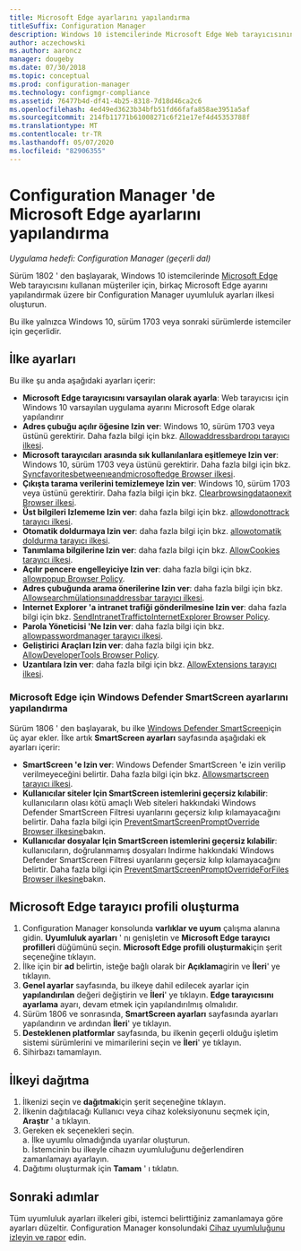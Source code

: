 ```yaml
---
title: Microsoft Edge ayarlarını yapılandırma
titleSuffix: Configuration Manager
description: Windows 10 istemcilerinde Microsoft Edge Web tarayıcısının ayarlarını yapılandırma
author: aczechowski
ms.author: aaroncz
manager: dougeby
ms.date: 07/30/2018
ms.topic: conceptual
ms.prod: configuration-manager
ms.technology: configmgr-compliance
ms.assetid: 76477b4d-df41-4b25-8318-7d18d46ca2c6
ms.openlocfilehash: 4ed49ed3623b34bfb51fd66fafa858ae3951a5af
ms.sourcegitcommit: 214fb11771b61008271c6f21e17ef4d45353788f
ms.translationtype: MT
ms.contentlocale: tr-TR
ms.lasthandoff: 05/07/2020
ms.locfileid: "82906355"
---
```

# <a name="configure-microsoft-edge-settings-in-configuration-manager"></a>Configuration Manager 'de Microsoft Edge ayarlarını yapılandırma

*Uygulama hedefi: Configuration Manager (geçerli dal)*

<!-- 1357310 -->
Sürüm 1802 ' den başlayarak, Windows 10 istemcilerinde [Microsoft Edge](https://www.microsoft.com/itpro/microsoft-edge) Web tarayıcısını kullanan müşteriler için, birkaç Microsoft Edge ayarını yapılandırmak üzere bir Configuration Manager uyumluluk ayarları ilkesi oluşturun. 

Bu ilke yalnızca Windows 10, sürüm 1703 veya sonraki sürümlerde istemciler için geçerlidir. <!--511552-->


## <a name="policy-settings"></a>İlke ayarları
Bu ilke şu anda aşağıdaki ayarları içerir:
- **Microsoft Edge tarayıcısını varsayılan olarak ayarla**: Web tarayıcısı için Windows 10 varsayılan uygulama ayarını Microsoft Edge olarak yapılandırır
- **Adres çubuğu açılır öğesine Izin ver**: Windows 10, sürüm 1703 veya üstünü gerektirir. Daha fazla bilgi için bkz. [Allowaddressbardropı tarayıcı ilkesi](/windows/client-management/mdm/policy-csp-browser#browser-allowaddressbardropdown).
- **Microsoft tarayıcıları arasında sık kullanılanlara eşitlemeye Izin ver**: Windows 10, sürüm 1703 veya üstünü gerektirir. Daha fazla bilgi için bkz. [Syncfavoritesbetweenıeandmicrosoftedge Browser ilkesi](/windows/client-management/mdm/policy-csp-browser#browser-syncfavoritesbetweenieandmicrosoftedge).
- **Çıkışta tarama verilerini temizlemeye Izin ver**: Windows 10, sürüm 1703 veya üstünü gerektirir. Daha fazla bilgi için bkz. [Clearbrowsingdataonexit Browser ilkesi](/windows/client-management/mdm/policy-csp-browser#browser-clearbrowsingdataonexit).
- **Üst bilgileri Izlememe Izin ver**: daha fazla bilgi için bkz. [allowdonottrack tarayıcı ilkesi](/windows/client-management/mdm/policy-csp-browser#browser-allowdonottrack).
- **Otomatik doldurmaya Izin ver**: daha fazla bilgi için bkz. [allowotomatik doldurma tarayıcı ilkesi](/windows/client-management/mdm/policy-csp-browser#browser-allowautofill).
- **Tanımlama bilgilerine Izin ver**: daha fazla bilgi için bkz. [AllowCookies tarayıcı ilkesi](/windows/client-management/mdm/policy-csp-browser#browser-allowcookies).
- **Açılır pencere engelleyiciye Izin ver**: daha fazla bilgi için bkz. [allowpopup Browser Policy](/windows/client-management/mdm/policy-csp-browser#browser-allowpopups).
- **Adres çubuğunda arama önerilerine Izin ver**: daha fazla bilgi için bkz. [Allowsearchmülationsınaddressbar tarayıcı ilkesi](/windows/client-management/mdm/policy-csp-browser#browser-allowsearchsuggestionsinaddressbar).
- **Internet Explorer 'a intranet trafiği gönderilmesine Izin ver**: daha fazla bilgi için bkz. [SendIntranetTraffictoInternetExplorer Browser Policy](/windows/client-management/mdm/policy-csp-browser#browser-sendintranettraffictointernetexplorer).
- **Parola Yöneticisi 'Ne Izin ver**: daha fazla bilgi için bkz. [allowpasswordmanager tarayıcı ilkesi](/windows/client-management/mdm/policy-csp-browser#browser-allowpasswordmanager).
- **Geliştirici Araçları Izin ver**: daha fazla bilgi için bkz. [AllowDeveloperTools Browser Policy](/windows/client-management/mdm/policy-csp-browser#browser-allowdevelopertools).
- **Uzantılara Izin ver**: daha fazla bilgi için bkz. [AllowExtensions tarayıcı ilkesi](/windows/client-management/mdm/policy-csp-browser#browser-allowextensions).


### <a name="configure-windows-defender-smartscreen-settings-for-microsoft-edge"></a>Microsoft Edge için Windows Defender SmartScreen ayarlarını yapılandırma
<!--1353701-->
Sürüm 1806 ' den başlayarak, bu ilke [Windows Defender SmartScreen](https://docs.microsoft.com/windows/security/threat-protection/microsoft-defender-smartscreen/microsoft-defender-smartscreen-overview)için üç ayar ekler. İlke artık **SmartScreen ayarları** sayfasında aşağıdaki ek ayarları içerir:

- **SmartScreen 'e Izin ver**: Windows Defender SmartScreen 'e izin verilip verilmeyeceğini belirtir. Daha fazla bilgi için bkz. [Allowsmartscreen tarayıcı ilkesi](https://docs.microsoft.com/windows/client-management/mdm/policy-csp-browser#browser-allowsmartscreen).
- **Kullanıcılar siteler Için SmartScreen istemlerini geçersiz kılabilir**: kullanıcıların olası kötü amaçlı Web siteleri hakkındaki Windows Defender SmartScreen Filtresi uyarılarını geçersiz kılıp kılamayacağını belirtir. Daha fazla bilgi için [PreventSmartScreenPromptOverride Browser ilkesine](https://docs.microsoft.com/windows/client-management/mdm/policy-csp-browser#browser-preventsmartscreenpromptoverride)bakın.
- **Kullanıcılar dosyalar Için SmartScreen istemlerini geçersiz kılabilir**: kullanıcıların, doğrulanmamış dosyaları Indirme hakkındaki Windows Defender SmartScreen Filtresi uyarılarını geçersiz kılıp kılamayacağını belirtir. Daha fazla bilgi için [PreventSmartScreenPromptOverrideForFiles Browser ilkesine](https://docs.microsoft.com/windows/client-management/mdm/policy-csp-browser#browser-preventsmartscreenpromptoverrideforfiles)bakın.



## <a name="create-the-microsoft-edge-browser-profile"></a>Microsoft Edge tarayıcı profili oluşturma

1. Configuration Manager konsolunda **varlıklar ve uyum** çalışma alanına gidin. **Uyumluluk ayarları** ' nı genişletin ve **Microsoft Edge tarayıcı profilleri** düğümünü seçin. **Microsoft Edge profili oluşturmak**için şerit seçeneğine tıklayın.
2. İlke için bir **ad** belirtin, isteğe bağlı olarak bir **Açıklama**girin ve **İleri**' ye tıklayın.
3. **Genel ayarlar** sayfasında, bu ilkeye dahil edilecek ayarlar için **yapılandırılan** değeri değiştirin ve **İleri**' ye tıklayın. **Edge tarayıcısını ayarlama** ayarı, devam etmek için yapılandırılmış olmalıdır.
4. Sürüm 1806 ve sonrasında, **SmartScreen ayarları** sayfasında ayarları yapılandırın ve ardından **İleri**' ye tıklayın. 
5. **Desteklenen platformlar** sayfasında, bu ilkenin geçerli olduğu işletim sistemi sürümlerini ve mimarilerini seçin ve **İleri**' ye tıklayın. 
6. Sihirbazı tamamlayın.



## <a name="deploy-the-policy"></a>İlkeyi dağıtma

1. İlkenizi seçin ve **dağıtmak**için şerit seçeneğine tıklayın.
2. İlkenin dağıtılacağı Kullanıcı veya cihaz koleksiyonunu seçmek için, **Araştır** ' a tıklayın. 
3. Gereken ek seçenekleri seçin.  
     a. İlke uyumlu olmadığında uyarılar oluşturun.  
     b. İstemcinin bu ilkeyle cihazın uyumluluğunu değerlendiren zamanlamayı ayarlayın. 
4. Dağıtımı oluşturmak için **Tamam** ' ı tıklatın.



## <a name="next-steps"></a>Sonraki adımlar

Tüm uyumluluk ayarları ilkeleri gibi, istemci belirttiğiniz zamanlamaya göre ayarları düzeltir. Configuration Manager konsolundaki [Cihaz uyumluluğunu izleyin ve rapor](monitor-compliance-settings.md) edin.
